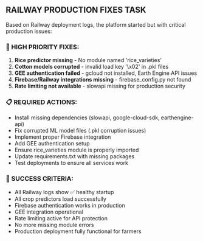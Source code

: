 ## RAILWAY PRODUCTION FIXES TASK

Based on Railway deployment logs, the platform started but with critical production issues:

### 🔴 HIGH PRIORITY FIXES:
1. **Rice predictor missing** - No module named 'rice_varieties'
2. **Cotton models corrupted** - invalid load key '\x02' in .pkl files  
3. **GEE authentication failed** - gcloud not installed, Earth Engine API issues
4. **Firebase/Railway integrations missing** - firebase_config.py not found
5. **Rate limiting not available** - slowapi missing for production security

### 📋 REQUIRED ACTIONS:
- Install missing dependencies (slowapi, google-cloud-sdk, earthengine-api)
- Fix corrupted ML model files (.pkl corruption issues)
- Implement proper Firebase integration
- Add GEE authentication setup
- Ensure rice_varieties module is properly imported
- Update requirements.txt with missing packages
- Test deployments to ensure all services work

### 🎯 SUCCESS CRITERIA:
- All Railway logs show ✅ healthy startup
- All crop predictors load successfully
- Firebase authentication works in production
- GEE integration operational
- Rate limiting active for API protection
- No more missing module errors
- Production deployment fully functional for farmers
